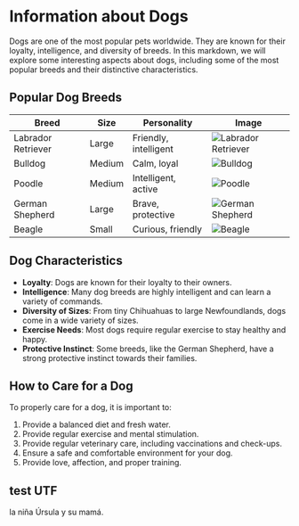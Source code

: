 # Information about Dogs

Dogs are one of the most popular pets worldwide. They are known for their loyalty, intelligence, and diversity of breeds. In this markdown, we will explore some interesting aspects about dogs, including some of the most popular breeds and their distinctive characteristics.

## Popular Dog Breeds

| Breed              | Size      | Personality                      | Image                                                  |
|--------------------|-----------|----------------------------------|--------------------------------------------------------|
| Labrador Retriever | Large     | Friendly, intelligent            | ![Labrador Retriever](https://via.placeholder.com/150) |
| Bulldog            | Medium    | Calm, loyal                      | ![Bulldog](https://via.placeholder.com/150)            |
| Poodle             | Medium    | Intelligent, active              | ![Poodle](https://via.placeholder.com/150)             |
| German Shepherd    | Large     | Brave, protective                | ![German Shepherd](https://via.placeholder.com/150)    |
| Beagle             | Small     | Curious, friendly                | ![Beagle](https://via.placeholder.com/150)             |

## Dog Characteristics

- **Loyalty**: Dogs are known for their loyalty to their owners.
- **Intelligence**: Many dog breeds are highly intelligent and can learn a variety of commands.
- **Diversity of Sizes**: From tiny Chihuahuas to large Newfoundlands, dogs come in a wide variety of sizes.
- **Exercise Needs**: Most dogs require regular exercise to stay healthy and happy.
- **Protective Instinct**: Some breeds, like the German Shepherd, have a strong protective instinct towards their families.

## How to Care for a Dog

To properly care for a dog, it is important to:

1. Provide a balanced diet and fresh water.
2. Provide regular exercise and mental stimulation.
3. Provide regular veterinary care, including vaccinations and check-ups.
4. Ensure a safe and comfortable environment for your dog.
5. Provide love, affection, and proper training.

## test UTF
la niña Úrsula y su mamá.

